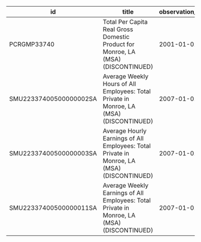 | id                     | title                                                                                      | observation_start   | observation_end   |
|------------------------|--------------------------------------------------------------------------------------------|---------------------|-------------------|
| PCRGMP33740            | Total Per Capita Real Gross Domestic Product for Monroe, LA (MSA) (DISCONTINUED)           | 2001-01-01          | 2017-01-01        |
| SMU22337400500000002SA | Average Weekly Hours of All Employees: Total Private in Monroe, LA (MSA) (DISCONTINUED)    | 2007-01-01          | 2022-03-01        |
| SMU22337400500000003SA | Average Hourly Earnings of All Employees: Total Private in Monroe, LA (MSA) (DISCONTINUED) | 2007-01-01          | 2022-03-01        |
| SMU22337400500000011SA | Average Weekly Earnings of All Employees: Total Private in Monroe, LA (MSA) (DISCONTINUED) | 2007-01-01          | 2022-03-01        |